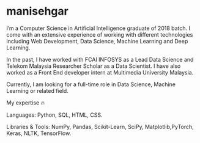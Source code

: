 # manisehgar
I’m a Computer Science in Artificial Intelligence graduate of 2018 batch. I come with an extensive experience of working with different technologies including Web Development, Data Science, Machine Learning and Deep Learning.

In the past, I have worked with FCAI INFOSYS as a Lead Data Science and Telekom Malaysia Researcher Scholar as a Data Scientist. I have also worked as a Front End developer intern at Multimedia University Malaysia.

Currently, I am looking for a full-time role in Data Science, Machine Learning or related field.

My expertise 🔥

Languages: Python, SQL, HTML, CSS.

Libraries & Tools: NumPy, Pandas, Scikit-Learn, SciPy, Matplotlib,PyTorch, Keras, NLTK, TensorFlow.
